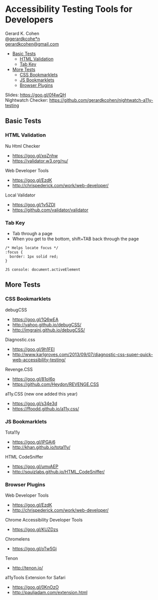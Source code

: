 # Accessibility Testing Tools for Developers

Gerard K. Cohen  
[@gerardkcohe*n](https://twitter.com/gerardkcohen)  
gerardkcohen@gmail.com

* [Basic Tests](#basic-tests)
  * [HTML Validation](#html-validation)
  * [Tab Key](#tab-key)
* [More Tests](#more-tests)
  * [CSS Bookmarklets](#css-bookmarklets)
  * [JS Bookmarklets](#js-bookmarklets)
  * [Browser Plugins](#browser-plugins)

Slides: https://goo.gl/0f4wQH  
Nightwatch Checker: https://github.com/gerardkcohen/nightwatch-a11y-testing

## Basic Tests

### HTML Validation

Nu Html Checker

* https://goo.gl/xqZnhw
* https://validator.w3.org/nu/

Web Developer Tools

* https://goo.gl/EzdK
* http://chrispederick.com/work/web-developer/

Local Validator

* https://goo.gl/1v5ZDI
* https://github.com/validator/validator

### Tab Key

* Tab through a page
* When you get to the bottom, shift+TAB back through the page

```
/* Helps locate focus */
:focus {
  border: 1px solid red;
}

JS console: document.activeElement
```

## More Tests

### CSS Bookmarklets

debugCSS

* https://goo.gl/1Q6wEA
* http://yahoo.github.io/debugCSS/
* http://imgrainj.github.io/debugCSS/

Diagnostic.css

* https://goo.gl/9h1FEI
* http://www.karlgroves.com/2013/09/07/diagnostic-css-super-quick-web-accessibility-testing/

Revenge.CSS

* https://goo.gl/81oI6p
* https://github.com/Heydon/REVENGE.CSS

a11y.CSS (new one added this year)

* https://goo.gl/s34e3d
* https://ffoodd.github.io/a11y.css/

### JS Bookmarklets

Tota11y

* https://goo.gl/IPGAj6
* http://khan.github.io/tota11y/

HTML CodeSniffer

* https://goo.gl/umvAEP
* http://squizlabs.github.io/HTML_CodeSniffer/

### Browser Plugins

Web Developer Tools

* https://goo.gl/EzdK
* http://chrispederick.com/work/web-developer/

Chrome Accessibility Developer Tools

* https://goo.gl/KUZDzs

Chromelens

* https://goo.gl/oTw5Gi

Tenon

* http://tenon.io/

a11yTools Extension for Safari

* https://goo.gl/0KnOzO
* http://pauljadam.com/extension.html
